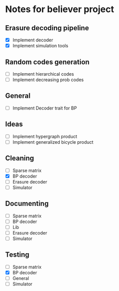 # Notes for believer project

## Erasure decoding pipeline
- [x] Implement decoder
- [x] Implement simulation tools

## Random codes generation
- [ ] Implement hierarchical codes
- [ ] Implement decreasing prob codes

## General
- [ ] Implement Decoder trait for BP

## Ideas
- [ ] Implement hypergraph product
- [ ] Implement generalized bicycle product

## Cleaning
- [ ] Sparse matrix
- [x] BP decoder
- [ ] Erasure decoder
- [ ] Simulator

## Documenting
- [ ] Sparse matrix
- [ ] BP decoder
- [ ] Lib
- [ ] Erasure decoder
- [ ] Simulator

## Testing
- [ ] Sparse matrix
- [x] BP decoder
- [ ] General
- [ ] Simulator